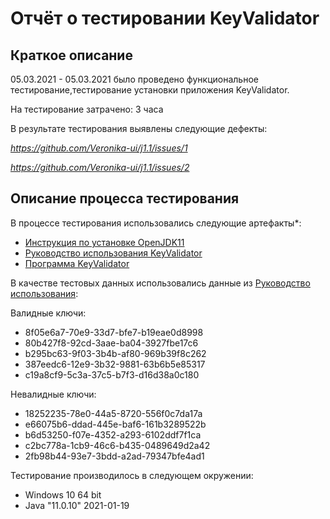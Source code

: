 # Отчёт о тестировании KeyValidator

## Краткое описание

05.03.2021 - 05.03.2021 было проведено функциональное тестирование,тестирование установки приложения KeyValidator.

На тестирование затрачено: 3 часа

В результате тестирования выявлены следующие дефекты:

*https://github.com/Veronika-ui/j1.1/issues/1*

*https://github.com/Veronika-ui/j1.1/issues/2*



## Описание процесса тестирования

В процессе тестирования использовались следующие артефакты*:
* [Инструкция по установке OpenJDK11](https://github.com/netology-code/javaqa-homeworks/blob/master/intro/openjdk11-manual.md)
* [Руководство использования KeyValidator](https://github.com/netology-code/javaqa-homeworks/blob/master/intro/user-manual.md)
* [Программа KeyValidator](https://github.com/netology-code/javaqa-homeworks/blob/master/intro/artifacts/KeyValidator.class)

В качестве тестовых данных использовались данные из [Руководство использования](https://github.com/netology-code/javaqa-homeworks/blob/master/intro/user-manual.md):

Валидные ключи:
* 8f05e6a7-70e9-33d7-bfe7-b19eae0d8998
* 80b427f8-92cd-3aae-ba04-3927fbe17c6
* b295bc63-9f03-3b4b-af80-969b39f8c262
* 387eedc6-12e9-3b32-9881-63b6b5e85317
* c19a8cf9-5c3a-37c5-b7f3-d16d38a0c180

Невалидные ключи:
* 18252235-78e0-44a5-8720-556f0c7da17a
* e66075b6-ddad-445e-baf6-161b3289522b
* b6d53250-f07e-4352-a293-6102ddf7f1ca
* c2bc778a-1cb9-46c6-b435-0489649d2a42
* 2fb98b44-93e7-3bdd-a2ad-79347bfe4ad1

Тестирование производилось в следующем окружении:

* Windows 10 64 bit
* Java "11.0.10" 2021-01-19
